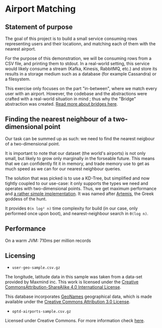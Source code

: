 # Airport Matching

## Statement of purpose

The goal of this project is to build a small service consuming rows representing users and their locationn, and matching each of them with the nearest airport.

For the purpose of this demonstration, we will be consuming rows from a CSV file, and printing them
to stdout. In a real-world setting, this service would likely consume a stream (Kafka, Kinesis, RabbitMQ, etc.) and store its results in a storage medium such as a database (for example Cassandra) or
a filesystem.

This exercise only focuses on the part "in-between", where we match every user with an airport.
However, the codebase and the abstractions were crafted with a real-world situation in mind ; thus
why the "Bridge" abstraction was created. [Read more about bridges here](src/main/scala/airportmatching/Bridges/README.md).

## Finding the nearest neighbour of a two-dimensional point

Our task can be summed up as such: we need to find the nearest neigbour of a two-dimensional point.

It is important to note that our dataset (the world's airports) is not only small, but likely to
grow only marginally in the forseable future. This means that we can confidently fit it in memory,
and trade memory use to get as much speed as we can for our nearest neighbour queries.

The solution that was picked is to use a KD-Tree, but simplified and now tightly coupled to our
use-case: it only supports the types we need and operates with two-dimensional points. Thus, we
get maximum performance and [a rather simple implementation](src/main/scala/airportmatching/Artemis.scala). It was named after [Artemis](https://upload.wikimedia.org/wikipedia/commons/2/2a/Diane_de_Versailles_Leochares_2.jpg), the Greek goddess of the hunt.

It provides `Θ(n log² n)` time complexity for build (in our case, only performed once upon boot), and nearest-neighbour search in `Θ(log n)`.

## Performance

On a warm JVM: 710ms per million records

## Licensing

* `user-geo-sample.csv.gz`

The longitude, latitude data in this sample was taken from a data-set provided by Maxmind inc.
This work is licensed under the [Creative CommonsAttribution-ShareAlike 4.0 International License](http://creativecommons.org/licenses/by-sa/4.0/).

This database incorporates [GeoNames](http://www.geonames.org) geographical data, which is made available under the
[Creative Commons Attribution 3.0 License](http://www.creativecommons.org/licenses/by/3.0/us/).

* `optd-airports-sample.csv.gz`

Licensed under Creative Commons. For more information check [here](https://github.com/opentraveldata/optd/blob/trunk/LICENSE).
